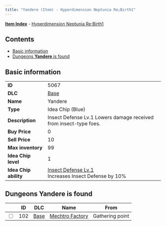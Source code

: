 ```yaml
---
title: "Yandere (Item) - Hyperdimension Neptunia Re;Birth1"
---
```


[**Item Index**](/neptunia/rb1/item/index.html) - [Hyperdimension Neptunia Re;Birth1](/neptunia/rb1)

## Contents

- [Basic information](#basic-information)
- [Dungeons **Yandere** is found](#dungeons-yandere-is-found)

## Basic information

|   |   |
| -- | -- |
| **ID** | 5067 |
| **DLC** | [Base](/neptunia/rb1/dlc/1-base.html) |
| **Name** | Yandere |
| **Type** | Idea Chip (Blue) |
| **Description** | Insect Defense Lv.1 Lowers damage received from insect-type foes. |
| **Buy Price** | 0 |
| **Sell Price** | 10 |
| **Max inventory** | 99 |
| **Idea Chip level** | 1 |
| **Idea Chip ability** | [Insect Defense Lv.1](/neptunia/rb1/avatar/1-9566-insect-defense-lv-1.html)<br />Increases Insect Defense by 10% |


## Dungeons **Yandere** is found

|    | ID | DLC | Name | From |
| -- | -- | --- | ---- | ---- |
| <input type="checkbox" id="rb1-dungeon-1-102" class="trackbox" /> | 102 | [Base](/neptunia/rb1/dlc/1-base.html) | [Mechtro Factory](/neptunia/rb1/dungeon/1-102-mechtro-factory.html) | Gathering point |
